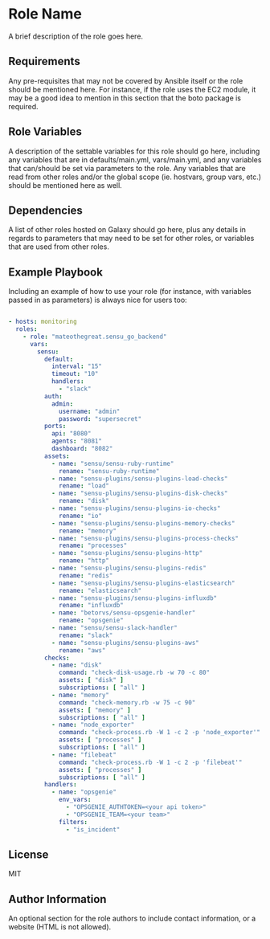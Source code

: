Role Name
=========

A brief description of the role goes here.

Requirements
------------

Any pre-requisites that may not be covered by Ansible itself or the role should be mentioned here. For instance, if the role uses the EC2 module, it may be a good idea to mention in this section that the boto package is required.

Role Variables
--------------

A description of the settable variables for this role should go here, including any variables that are in defaults/main.yml, vars/main.yml, and any variables that can/should be set via parameters to the role. Any variables that are read from other roles and/or the global scope (ie. hostvars, group vars, etc.) should be mentioned here as well.

Dependencies
------------

A list of other roles hosted on Galaxy should go here, plus any details in regards to parameters that may need to be set for other roles, or variables that are used from other roles.

Example Playbook
----------------

Including an example of how to use your role (for instance, with variables passed in as parameters) is always nice for users too:
```yaml

- hosts: monitoring
  roles:
    - role: "mateothegreat.sensu_go_backend"
      vars:
        sensu:
          default:
            interval: "15"
            timeout: "10"
            handlers:
              - "slack"
          auth:
            admin:
              username: "admin"
              password: "supersecret"
          ports:
            api: "8080"
            agents: "8081"
            dashboard: "8082"
          assets:
            - name: "sensu/sensu-ruby-runtime"
              rename: "sensu-ruby-runtime"
            - name: "sensu-plugins/sensu-plugins-load-checks"
              rename: "load"
            - name: "sensu-plugins/sensu-plugins-disk-checks"
              rename: "disk"
            - name: "sensu-plugins/sensu-plugins-io-checks"
              rename: "io"
            - name: "sensu-plugins/sensu-plugins-memory-checks"
              rename: "memory"
            - name: "sensu-plugins/sensu-plugins-process-checks"
              rename: "processes"
            - name: "sensu-plugins/sensu-plugins-http"
              rename: "http"
            - name: "sensu-plugins/sensu-plugins-redis"
              rename: "redis"
            - name: "sensu-plugins/sensu-plugins-elasticsearch"
              rename: "elasticsearch"
            - name: "sensu-plugins/sensu-plugins-influxdb"
              rename: "influxdb"
            - name: "betorvs/sensu-opsgenie-handler"
              rename: "opsgenie"
            - name: "sensu/sensu-slack-handler"
              rename: "slack"
            - name: "sensu-plugins/sensu-plugins-aws"
              rename: "aws"
          checks:
            - name: "disk"
              command: "check-disk-usage.rb -w 70 -c 80"
              assets: [ "disk" ]
              subscriptions: [ "all" ]
            - name: "memory"
              command: "check-memory.rb -w 75 -c 90"
              assets: [ "memory" ]
              subscriptions: [ "all" ]
            - name: "node_exporter"
              command: "check-process.rb -W 1 -c 2 -p 'node_exporter'"
              assets: [ "processes" ]
              subscriptions: [ "all" ]
            - name: "filebeat"
              command: "check-process.rb -W 1 -c 2 -p 'filebeat'"
              assets: [ "processes" ]
              subscriptions: [ "all" ]
          handlers:
            - name: "opsgenie"
              env_vars:
                - "OPSGENIE_AUTHTOKEN=<your api token>"
                - "OPSGENIE_TEAM=<your team>"
              filters:
                - "is_incident"

```
License
-------

MIT

Author Information
------------------

An optional section for the role authors to include contact information, or a website (HTML is not allowed).
